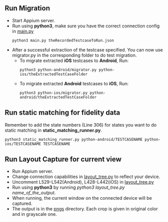 ## Run Migration
* Start Appium server.
* Run using **python3**, make sure you have the correct connection config in [main.py](main.py) 
  ```
  python3 main.py theRecordedTestcaseToRun.json
  ```
* After a successful extraction of the testcase specified. You can now use migrator.py in the corresponding folder to do test migration.
  * To migrate extracted **iOS** testcases to **Android**, Run:
      ```
      python3 python-android/migrator.py python-ios/theExtractedTestCaseFolder
      ```
  * To migrate extracted **Android** testcases to **iOS**, Run:
      ```
      python3 python-ios/migrator.py python-android/theExtractedTestCaseFolder
      ```
## Run static matching for fidelity data
Remember to add the state numbers (Line 306) for states you want to do static matching in **static_matching_runner.py**.
```
python3 static_matching_runner.py python-android/TESTCASENAME python-ios/TESTCASENAME TESTCASENAME
```

## Run Layout Capture for current view

* Run Appium server.
* Change connection capabilities in [layout_tree.py](layout_tree.py) to reflect your device.
* Uncomment L529-L542(Android), L428-L442(iOS) in [layout_tree.py](layout_tree.py) 
* Run using **python3** by running *python3 layout_tree.py name_of_the_output*.
* When running, the current window on the connected device will be captured.
* The output is in the [pngs](pngs) directory. Each crop is given in original color and in grayscale one.